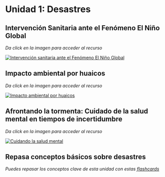 # Unidad 1: Desastres 
## Intervención Sanitaria ante el Fenómeno El Niño Global 
_Da click en la imagen para acceder al recurso_

[![Intervención sanitaria ante el Fenómeno El Niño Global](https://img.youtube.com/vi/Owaoh9-2sZU/0.jpg)](https://www.youtube.com/watch?v=Owaoh9-2sZU)

## Impacto ambiental por huaicos
_Da click en la imagen para acceder al recurso_

[![Impacto ambiental por huaicos](https://img.youtube.com/vi/c_cDc3FQIA8/0.jpg)](https://www.youtube.com/watch?v=c_cDc3FQIA8)

## Afrontando la tormenta: Cuidado de la salud mental en tiempos de incertidumbre
_Da click en la imagen para acceder al recurso_

[![Cuidando la salud mental](https://img.youtube.com/vi/us7u_ecBscE/0.jpg)](https://www.youtube.com/watch?v=us7u_ecBscE)
## Repasa conceptos básicos sobre desastres 
_Puedes repasar los conceptos clave de esta unidad con estas [flashcards](https://quizlet.com/pe/831490108/desastres-flash-cards/?i=5cxfzr&x=1jqt)_
